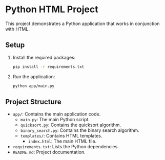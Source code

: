 # Python HTML Project

This project demonstrates a Python application that works in conjunction with HTML.

## Setup

1. Install the required packages:
    ```bash
    pip install -r requirements.txt
    ```

2. Run the application:
    ```bash
    python app/main.py
    ```

## Project Structure

- `app/`: Contains the main application code.
  - `main.py`: The main Python script.
  - `quicksort.py`: Contains the quicksort algorithm.
  - `binary_search.py`: Contains the binary search algorithm.
  - `templates/`: Contains HTML templates.
    - `index.html`: The main HTML file.
- `requirements.txt`: Lists the Python dependencies.
- `README.md`: Project documentation.